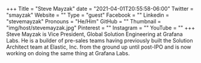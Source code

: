 +++
Title = "Steve Mayzak"
date = "2021-04-01T20:55:58-06:00"
Twitter = "smayzak"
Website = ""
Type = "guest"
Facebook = ""
Linkedin = "stevemayzak"
Pronouns = "He/Him"
GitHub = ""
Thumbnail = "img/host/stevemayzak.jpg"
Pinterest = ""
Instagram = ""
YouTube = ""
+++
Steve Mayzak is Vice President, Global Solution Engineering at Grafana Labs.  He is a builder of pre-sales teams having previously built the Solution Architect team at Elastic, Inc. from the ground up until post-IPO and is now working on doing the same thing at Grafana Labs.
